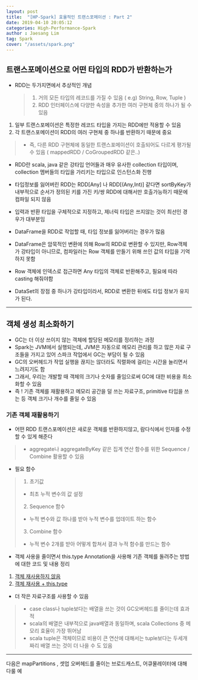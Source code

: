 ```yaml
---
layout: post
title:  "[HP-Spark] 효율적인 트랜스포메이션 : Part 2"
date: 2019-04-10 20:05:12
categories: High-Performance-Spark 
author : Jaesang Lim
tag: Spark
cover: "/assets/spark.png"
---
```


## 트랜스포메이션으로 어떤 타입의 RDD가 반환하는가

- RDD는 두가지면에서 추상적인 개념
  > 1. 거의 모든 타입의 레코드를 가질 수 있음 ( e.g) String, Row, Tuple )
  > 2. RDD 인터페이스에 다양한 속성을 추가한 여러 구현체 중의 하나가 될 수 있음 
  
1. 일부 트랜스포메이션은 특정한 레코드 타입을 가지는 RDD에만 적용할 수 있음
2. 각 트랜스포메이션이 RDD의 여러 구현체 중 하나를 반환하기 때문에 중요
> - 즉, 다른 RDD 구현체에 동일한 트랜스포메이션이 호출되어도 다르게 평가될 수 있음 ( mappedRDD / CoGroupedRDD 같은..)

- RDD란 scala, java 같은 강타입 언어들과 매우 유사한 collection 타입이며, collection 멤버들의 타입을 가리키는 타입으로 인스턴스화 진행
- 타입정보를 잃어버린 RDD는 RDD[Any] 나 RDD[(Any,Int)] 같다면 sortByKey가 내부적으로 순서가 정의된 키를 가진 키/쌍 RDD에 대해서만 호출가능하기 때문에
컴파일 되지 않음

- 입력과 반환 타입을 구체적으로 지정하고, 제너릭 타입은 쓰지않는 것이 최선인 경우가 대부분임

- DataFrame을 RDD로 작업할 때, 타입 정보를 잃어버리는 경우가 많음
- DataFrame은 암묵적인 변환에 의해 Row의 RDD로 변환할 수 있지만, Row객체가 강타입이 아니므로, 컴파일러는 Row 객체를 만들기 위해 쓰인 값의 타입을 기억하지 못함
- Row 객체에 인덱스로 접근하면 Any 타입의 객체로 반환해주고, 필요에 따라 casting 해줘야함
- DataSet의 장점 중 하나가 강타입이라서, RDD로 변환한 뒤에도 타입 정보가 유지가 된다.

---

## 객체 생성 최소화하기
- GC는 더 이상 쓰이지 않는 객체에 할당된 메모리를 정리하는 과정
- Spark는 JVM에서 실행되는데, JVM은 자동으로 메모리 관리를 하고 많은 자료 구조들을 가지고 있어 스파크 작업에서 GC는 부담이 될 수 있음
- GC의 오버헤드가 작업 실행을 끊지는 않더라도 직렬화에 걸리는 시간을 늘리면서 느려지기도 함 
- 그래서, 우리는 개발할 때 객체의 크기나 숫자를 줄임으로써 GC에 대한 비용을 최소화할 수 있음
- 즉 ! 기존 객체를 재활용하고 메모리 공간을 덜 쓰는 자료구조, primitive 타입을 쓰는 등 객체 크기나 개수를 줄일 수 있음

### 기존 객체 재활용하기
- 어떤 RDD 트랜스포메이션은 새로운 객체를 반환하지않고, 람다식에서 인자를 수정할 수 있게 해준다
> - aggregate나 aggregateByKey 같은 집계 연산 함수를 위한 Sequence / Combine 활용할 수 있음

- 필요 함수
> 1. 초기값 
  > - 최초 누적 변수의 값 설정 
> 2. Sequence 함수
  > - 누적 변수와 값 하나를 받아 누적 변수를 업데이트 하는 함수
> 3. Combine 함수
  > - 누적 변수 2개를 받아 어떻게 합쳐서 결과 누적 함수를 만드는 함수 

- 객체 사용을 줄이면서 this.type Annotation을 사용해 기존 객체를 돌려주는 방법에 대한 코드 및 내용 정리

1. [객체 재사용하지 않음](https://github.com/jjaesang/Spark-Training/blob/master/src/main/scala/com/study/transform/MetricsCalculator.scala)
2. [객체 재사용 + this.type](https://github.com/jjaesang/Spark-Training/blob/master/src/main/scala/com/study/transform/MetricsCalculatorReuseObject.scala)

- 더 작은 자료구조를 사용할 수 있음
> - case class나 tuple보다는 배열을 쓰는 것이 GC오버헤드를 줄이는데 효과적
> - scala의 배열은 내부적으로 java배열과 동일하며, scala Collections 중 메모리 효율이 가장 뛰어남
> - scala tuple은 객체이므로 비용이 큰 연산에 대해서는 tuple보다는 두세개짜리 배열 쓰는 것이 더 나을 수 도 있음


---

다음은 mapPartitions , 셋업 오버헤드를 줄이는 브로드캐스트, 어큐물레이터에 대해 다룰 예
